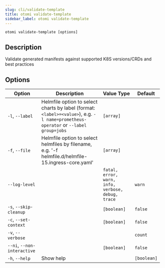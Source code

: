 ```yaml
---
slug: cli/validate-template
title: otomi validate-template
sidebar_label: otomi validate-template
---
```


`otomi validate-template [options]`

## Description

Validate generated manifests against supported K8S versions/CRDs and best practices

## Options

| Option | Description | Value Type | Default |
| --- | --- | --- | --- |
| `-l`, `--label` | Helmfile option to select charts by label (format: `<label>=<value>`), e.g. `-l name=prometheus-operator` or `--label group=jobs` | `[array]` |  |
| `-f`, `--file` | Helmfile option to select helmfiles by filename, e.g. '-f helmfile.d/helmfile-15.ingress-core.yaml' | `[array]` |  |
| `--log-level` |  | `fatal, error, warn, info, verbose, debug, trace` | `warn` |
| `-s`, `--skip-cleanup` |  | `[boolean]` | `false` |
| `-c`, `--set-context` |  | `[boolean]` | `false` |
| `-v`, `--verbose` |  |  | `count` |
| `--ni`, `--non-interactive` |  | `[boolean]` | `false` |
| `-h`, `--help` | Show help |  | `[boolean]` |
